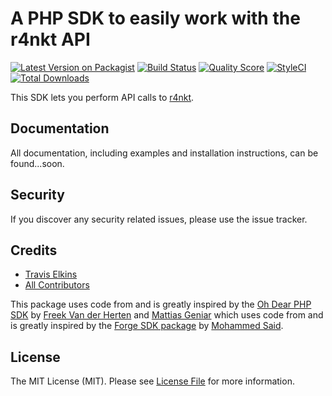 # A PHP SDK to easily work with the r4nkt API

[![Latest Version on Packagist](https://img.shields.io/packagist/v/r4nkt/r4nkt-php-sdk.svg?style=flat-square)](https://packagist.org/packages/r4nkt/r4nkt-php-sdk)
[![Build Status](https://img.shields.io/travis/r4nkt/r4nkt-php-sdk/master.svg?style=flat-square)](https://travis-ci.org/r4nkt/r4nkt-php-sdk)
[![Quality Score](https://img.shields.io/scrutinizer/g/r4nkt/r4nkt-php-sdk.svg?style=flat-square)](https://scrutinizer-ci.com/g/r4nkt/r4nkt-php-sdk)
[![StyleCI](https://github.styleci.io/repos/223999411/shield?branch=master)](https://github.styleci.io/repos/223999411)
[![Total Downloads](https://img.shields.io/packagist/dt/r4nkt/r4nkt-php-sdk.svg?style=flat-square)](https://packagist.org/packages/r4nkt/r4nkt-php-sdk)

This SDK lets you perform API calls to [r4nkt](https://r4nkt.com).

## Documentation

All documentation, including examples and installation instructions, can be found...soon.

## Security

If you discover any security related issues, please use the issue tracker.

## Credits

- [Travis Elkins](https://github.com/telkins)
- [All Contributors](../../contributors)

This package uses code from and is greatly inspired by the [Oh Dear PHP SDK](https://github.com/ohdearapp/ohdear-php-sdk) by [Freek Van der Herten](https://github.com/freekmurze) and [Mattias Geniar](https://github.com/mattiasgeniar) which uses code from and is greatly inspired by the [Forge SDK package](https://github.com/themsaid/forge-sdk) by [Mohammed Said](https://github.com/themsaid).

## License

The MIT License (MIT). Please see [License File](LICENSE.md) for more information.
